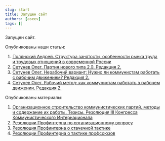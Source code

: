 ```yaml
---
slug: start
title: Запущен сайт
authors: [aseev]
tags: []
---
```


Запущен сайт.

Опубликованы наши статьи:
1. [Полянский Андрей. Структура занятости, особенности рынка труда и трудовых отношений в современной России](/docs/our/employment)
1. [Сетунев Олег. Партия нового типа 2.0. Редакция 2.](/docs/our/pnt-2.0) 
1. [Сетунев Олег. Нерабочий вариант: Нужно ли коммунистам работать с рабочим движением? Редакция 2.](/docs/our/unworkable-way) 
1. [Сетунев Олег. Рабочий метод: как коммунистам работать в рабочем движении. Редакция 2.](/docs/our/working-method) 

Опубликованы материалы:
1. [Организационное строительство коммунистических партий, методы и содержание их работы. Тезисы. Резолюция III Конгресса Коммунистического Интернационала](/docs/other/comintern)
1. [Резолюции Профинтерна по организационному вопросу](/docs/other/org_question)
1. [Резолюция Профинтерна о стачечной тактике](/docs/other/strike_tactics)
1. [Резолюции Профинтерна о тактике профсоюзов](/docs/other/union_tactics)


